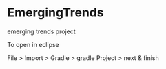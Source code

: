 # EmergingTrends
emerging trends project

To open in eclipse

File > Import > Gradle > gradle Project > next & finish
